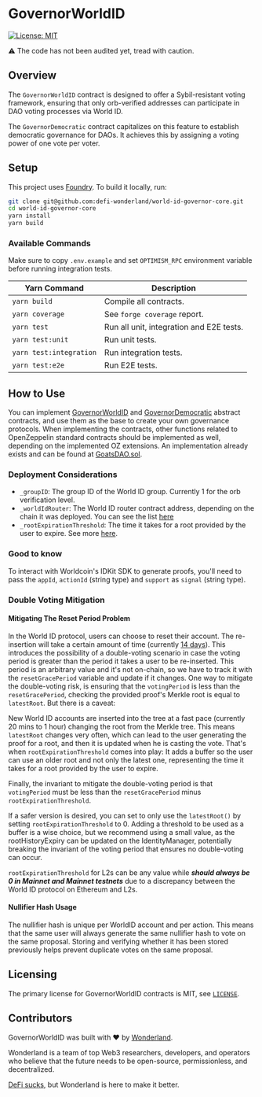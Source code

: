 # GovernorWorldID

[![License: MIT](https://img.shields.io/badge/License-MIT-blue.svg)](https://github.com/defi-wonderland/world-id-governor-core/blob/main/LICENSE)

⚠️ The code has not been audited yet, tread with caution.

## Overview

The `GovernorWorldID` contract is designed to offer a Sybil-resistant voting framework, ensuring that only orb-verified addresses can participate in DAO voting processes via World ID.

The `GovernorDemocratic` contract capitalizes on this feature to establish democratic governance for DAOs. It achieves this by assigning a voting power of one vote per voter.

## Setup

This project uses [Foundry](https://book.getfoundry.sh/). To build it locally, run:

```sh
git clone git@github.com:defi-wonderland/world-id-governor-core.git
cd world-id-governor-core
yarn install
yarn build
```

### Available Commands

Make sure to copy `.env.example` and set `OPTIMISM_RPC` environment variable before running integration tests.

| Yarn Command            | Description                              |
| ----------------------- | ---------------------------------------- |
| `yarn build`            | Compile all contracts.                   |
| `yarn coverage`         | See `forge coverage` report.             |
| `yarn test`             | Run all unit, integration and E2E tests. |
| `yarn test:unit`        | Run unit tests.                          |
| `yarn test:integration` | Run integration tests.                   |
| `yarn test:e2e`         | Run E2E tests.                           |

## How to Use

You can implement [GovernorWorldID](src/contracts/GovernorWorldID.sol) and [GovernorDemocratic](src/contracts/GovernorDemocratic.sol) abstract contracts, and use them as the base to create your own governance protocols.
When implementing the contracts, other functions related to OpenZeppelin standard contracts should be implemented as well, depending on the implemented OZ extensions.
An implementation already exists and can be found at [GoatsDAO.sol](src/contracts/example/GoatsDAO.sol).

### Deployment Considerations

- `_groupID`: The group ID of the World ID group. Currently 1 for the orb verification level.
- `_worldIdRouter`: The World ID router contract address, depending on the chain it was deployed. You can see the list [here](https://docs.worldcoin.org/reference/address-book)
- `_rootExpirationThreshold`: The time it takes for a root provided by the user to expire. See more [here](#double-voting-mitigation).

### Good to know

To interact with Worldcoin's IDKit SDK to generate proofs, you'll need to pass the `appId`, `actionId` (string type) and `support` as `signal` (string type).

### Double Voting Mitigation

#### Mitigating The Reset Period Problem

In the World ID protocol, users can choose to reset their account. The re-insertion will take a certain amount of time (currently [14 days](https://docs.worldcoin.org/further-reading/world-id-reset)). This introduces the possibility of a double-voting scenario in case the voting period is greater than the period it takes a user to be re-inserted. This period is an arbitrary value and it's not on-chain, so we have to track it with the `resetGracePeriod` variable and update if it changes.
One way to mitigate the double-voting risk, is ensuring that the `votingPeriod` is less than the `resetGracePeriod`, checking the provided proof's Merkle root is equal to `latestRoot`. But there is a caveat:

New World ID accounts are inserted into the tree at a fast pace (currently 20 mins to 1 hour) changing the root from the Merkle tree. This means `latestRoot` changes very often, which can lead to the user generating the proof for a root, and then it is updated when he is casting the vote. That's when `rootExpirationThreshold` comes into play: It adds a buffer so the user can use an older root and not only the latest one, representing the time it takes for a root provided by the user to expire.

Finally, the invariant to mitigate the double-voting period is that `votingPeriod` must be less than the `resetGracePeriod` minus `rootExpirationThreshold`.

If a safer version is desired, you can set to only use the `latestRoot()` by setting `rootExpirationThreshold` to 0.
Adding a threshold to be used as a buffer is a wise choice, but we recommend using a small value, as the rootHistoryExpiry can be updated on the IdentityManager, potentially breaking the invariant of the voting period that ensures no double-voting can occur.

`rootExpirationThreshold` for L2s can be any value while **_should always be 0 in Mainnet and Mainnet testnets_** due to a discrepancy between the World ID protocol on Ethereum and L2s.

#### Nullifier Hash Usage

The nullifier hash is unique per WorldID account and per action. This means that the same user will always generate the same nullifier hash to vote on the same proposal. Storing and verifying whether it has been stored previously helps prevent duplicate votes on the same proposal.

## Licensing

The primary license for GovernorWorldID contracts is MIT, see [`LICENSE`](./LICENSE).

## Contributors

GovernorWorldID was built with ❤️ by [Wonderland](https://defi.sucks).

Wonderland is a team of top Web3 researchers, developers, and operators who believe that the future needs to be open-source, permissionless, and decentralized.

[DeFi sucks](https://defi.sucks), but Wonderland is here to make it better.
